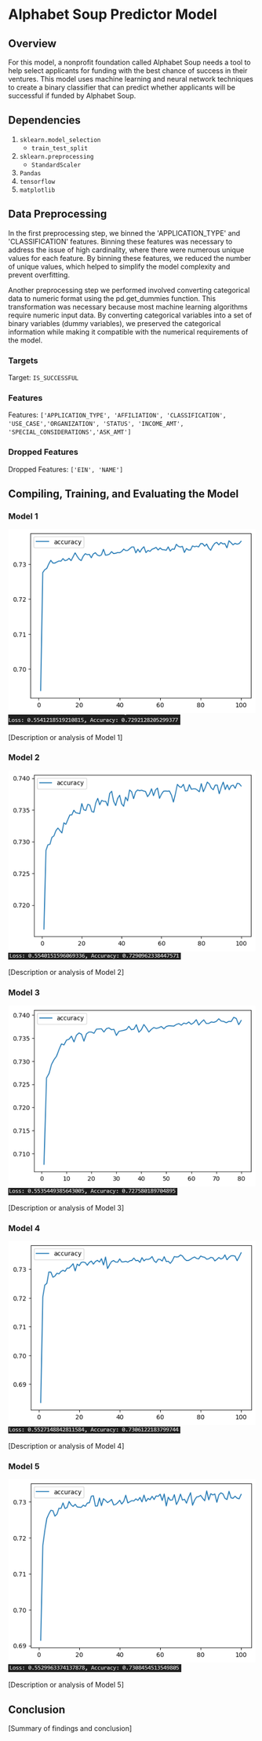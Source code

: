 # Alphabet Soup Predictor Model

## Overview

For this model, a nonprofit foundation called Alphabet Soup needs a tool to help select applicants for funding with the best chance of success in their ventures. This model uses machine learning and neural network techniques to create a binary classifier that can predict whether applicants will be successful if funded by Alphabet Soup.

## Dependencies

1. `sklearn.model_selection`
   - `train_test_split`
2. `sklearn.preprocessing`
   - `StandardScaler`
3. `Pandas`
4. `tensorflow`
5. `matplotlib`

## Data Preprocessing

In the first preprocessing step, we binned the 'APPLICATION_TYPE' and 'CLASSIFICATION' features. Binning these features was necessary to address the issue of high cardinality, where there were numerous unique values for each feature. By binning these features, we reduced the number of unique values, which helped to simplify the model complexity and prevent overfitting.

Another preprocessing step we performed involved converting categorical data to numeric format using the pd.get_dummies function. This transformation was necessary because most machine learning algorithms require numeric input data. By converting categorical variables into a set of binary variables (dummy variables), we preserved the categorical information while making it compatible with the numerical requirements of the model.


### Targets

Target: `IS_SUCCESSFUL`

### Features

Features: `['APPLICATION_TYPE', 'AFFILIATION', 'CLASSIFICATION', 'USE_CASE','ORGANIZATION', 'STATUS', 'INCOME_AMT', 'SPECIAL_CONSIDERATIONS','ASK_AMT']`

### Dropped Features

Dropped Features: `['EIN', 'NAME']`

## Compiling, Training, and Evaluating the Model

### Model 1
![Model 1 Accuracy Plot](https://github.com/AAlbers341/deep-learning-challenge/blob/main/Visuals/Plots/model1_plot.png)
![Model 1 Evaluation](https://github.com/AAlbers341/deep-learning-challenge/blob/main/Visuals/Evaluations/model1_evaluation.PNG)

[Description or analysis of Model 1]

### Model 2
![Model 2 Accuracy Plot](https://github.com/AAlbers341/deep-learning-challenge/blob/main/Visuals/Plots/model2_plot.png)
![Model 2 Evaluation](https://github.com/AAlbers341/deep-learning-challenge/blob/main/Visuals/Evaluations/model2_evaluation.PNG)

[Description or analysis of Model 2]

### Model 3
![Model 3 Accuracy Plot](https://github.com/AAlbers341/deep-learning-challenge/blob/main/Visuals/Plots/model3_plot.png)
![Model 3 Evaluation](https://github.com/AAlbers341/deep-learning-challenge/blob/main/Visuals/Evaluations/model3_evaluation.PNG)

[Description or analysis of Model 3]

### Model 4
![Model 4 Accuracy Plot](https://github.com/AAlbers341/deep-learning-challenge/blob/main/Visuals/Plots/model4_plot.png)
![Model 4 Evaluation](https://github.com/AAlbers341/deep-learning-challenge/blob/main/Visuals/Evaluations/model4_evaluation.PNG)

[Description or analysis of Model 4]

### Model 5
![Model 5 Accuracy Plot](https://github.com/AAlbers341/deep-learning-challenge/blob/main/Visuals/Plots/model5_plot.png)
![Model 5 Evaluation](https://github.com/AAlbers341/deep-learning-challenge/blob/main/Visuals/Evaluations/model5_evaluation.PNG)

[Description or analysis of Model 5]

## Conclusion

[Summary of findings and conclusion]
